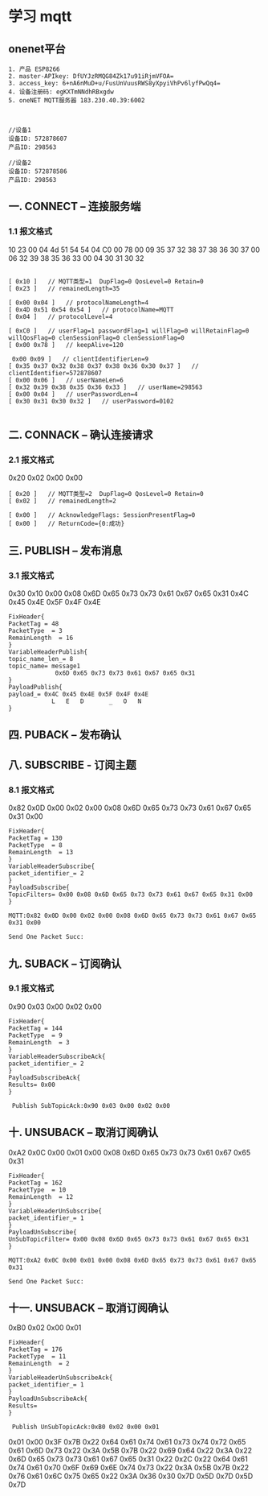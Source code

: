 # 学习 mqtt



## onenet平台
``` 说明
1. 产品 ESP8266
2. master-APIkey: DfUYJzRMQG84Zk17u91iRjmVFOA=
3. access_key: 6+nA6nMuD+u/FusUnVuusRWS8yXpyiVhPv6lyfPwQq4=
4. 设备注册码: egKXTmNNdhRBxgdw
5. oneNET MQTT服务器 183.230.40.39:6002



//设备1
设备ID: 572878607
产品ID: 298563

//设备2
设备ID: 572878586
产品ID: 298563

```




## 一. CONNECT – 连接服务端

### 1.1 报文格式
10 23 00 04 4d 51 54 54 04 C0 00 78 00 09 35 37 32 38 37 38 36 30 37 00 06 32 39 38 35 36 33 00 04 30 31 30 32 


``` 消息编码分析

[ 0x10 ]   // MQTT类型=1  DupFlag=0 QosLevel=0 Retain=0 
[ 0x23 ]   // remainedLength=35 

[ 0x00 0x04 ]   // protocolNameLength=4 
[ 0x4D 0x51 0x54 0x54 ]   // protocolName=MQTT 
[ 0x04 ]   // protocolLevel=4 

[ 0xC0 ]   // userFlag=1 passwordFlag=1 willFlag=0 willRetainFlag=0 willQosFlag=0 clenSessionFlag=0 clenSessionFlag=0 
[ 0x00 0x78 ]   // keepAlive=120 

 0x00 0x09 ]   // clientIdentifierLen=9 
[ 0x35 0x37 0x32 0x38 0x37 0x38 0x36 0x30 0x37 ]   // clientIdentifier=572878607 
[ 0x00 0x06 ]   // userNameLen=6 
[ 0x32 0x39 0x38 0x35 0x36 0x33 ]   // userName=298563 
[ 0x00 0x04 ]   // userPasswordLen=4 
[ 0x30 0x31 0x30 0x32 ]   // userPassword=0102 


```

## 二. CONNACK – 确认连接请求

### 2.1 报文格式

0x20 0x02 0x00 0x00

``` 
[ 0x20 ]   // MQTT类型=2  DupFlag=0 QosLevel=0 Retain=0 
[ 0x02 ]   // remainedLength=2 

[ 0x00 ]   // AcknowledgeFlags: SessionPresentFlag=0 
[ 0x00 ]   // ReturnCode={0:成功} 

```

## 三. PUBLISH – 发布消息

### 3.1 报文格式

0x30 0x10 0x00 0x08 0x6D 0x65 0x73 0x73 0x61 0x67 0x65 0x31 0x4C 0x45 0x4E 0x5F 0x4F 0x4E 

``` 
FixHeader{
PacketTag = 48
PacketType  = 3
RemainLength  = 16
}
VariableHeaderPublish{
topic_name_len_= 8
topic_name= message1
             0x6D 0x65 0x73 0x73 0x61 0x67 0x65 0x31
}
PayloadPublish{
payload_= 0x4C 0x45 0x4E 0x5F 0x4F 0x4E 
            L   E   D       _   O   N
}
```
## 四. PUBACK – 发布确认




## 八. SUBSCRIBE - 订阅主题

### 8.1 报文格式

0x82 0x0D 0x00 0x02 0x00 0x08 0x6D 0x65 0x73 0x73 0x61 0x67 0x65 0x31 0x00

``` 
FixHeader{
PacketTag = 130
PacketType  = 8
RemainLength  = 13
}
VariableHeaderSubscribe{
packet_identifier_= 2
}
PayloadSubscribe{
TopicFilters= 0x00 0x08 0x6D 0x65 0x73 0x73 0x61 0x67 0x65 0x31 0x00 
}

MQTT:0x82 0x0D 0x00 0x02 0x00 0x08 0x6D 0x65 0x73 0x73 0x61 0x67 0x65 0x31 0x00 

Send One Packet Succ:

```

## 九. SUBACK – 订阅确认

### 9.1 报文格式

0x90 0x03 0x00 0x02 0x00 

```
FixHeader{
PacketTag = 144
PacketType  = 9
RemainLength  = 3
}
VariableHeaderSubscribeAck{
packet_identifier_= 2
}
PayloadSubscribeAck{
Results= 0x00 
}

 Publish SubTopicAck:0x90 0x03 0x00 0x02 0x00 

```


## 十. UNSUBACK – 取消订阅确认

0xA2 0x0C 0x00 0x01 0x00 0x08 0x6D 0x65 0x73 0x73 0x61 0x67 0x65 0x31 

``` 
FixHeader{
PacketTag = 162
PacketType  = 10
RemainLength  = 12
}
VariableHeaderUnSubscribe{
packet_identifier_= 1
}
PayloadUnSubscribe{
UnSubTopicFilter= 0x00 0x08 0x6D 0x65 0x73 0x73 0x61 0x67 0x65 0x31 
}

MQTT:0xA2 0x0C 0x00 0x01 0x00 0x08 0x6D 0x65 0x73 0x73 0x61 0x67 0x65 0x31 

Send One Packet Succ:
```

## 十一.  UNSUBACK – 取消订阅确认


0xB0 0x02 0x00 0x01

```
FixHeader{
PacketTag = 176
PacketType  = 11
RemainLength  = 2
}
VariableHeaderUnSubscribeAck{
packet_identifier_= 1
}
PayloadUnSubscribeAck{
Results= 
}

 Publish UnSubTopicAck:0xB0 0x02 0x00 0x01
```



0x01 0x00 0x3F 0x7B 0x22 0x64 0x61 0x74 0x61 0x73 0x74 0x72 0x65 0x61 0x6D 0x73 
0x22 0x3A 0x5B 0x7B 0x22 0x69 0x64 0x22 0x3A 0x22 0x6D 0x65 0x73 0x73 0x61 0x67 
0x65 0x31 0x22 0x2C 0x22 0x64 0x61 0x74 0x61 0x70 0x6F 0x69 0x6E 0x74 0x73 0x22 
0x3A 0x5B 0x7B 0x22 0x76 0x61 0x6C 0x75 0x65 0x22 0x3A 0x36 0x30 0x7D 0x5D 0x7D 
0x5D 0x7D 